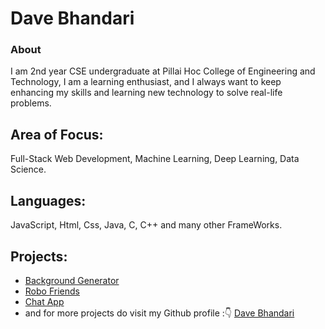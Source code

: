 # Dave Bhandari

### About

I am 2nd year CSE undergraduate at Pillai Hoc College of Engineering and Technology, I am a learning enthusiast, and I always want to keep enhancing my skills and learning new technology to solve real-life problems.

## Area of Focus:
Full-Stack Web Development, Machine Learning, Deep Learning, Data Science.

## Languages:
JavaScript, Html, Css, Java, C, C++ and many other FrameWorks.

## Projects:

* [Background Generator](https://github.com/Davekibh/Background-generator)
* [Robo Friends](https://github.com/Davekibh/robofriends)
* [Chat App](https://github.com/Davekibh/Chat-app)
* and for more projects do visit my Github profile :👇
  [Dave Bhandari](https://github.com/Davekibh)
